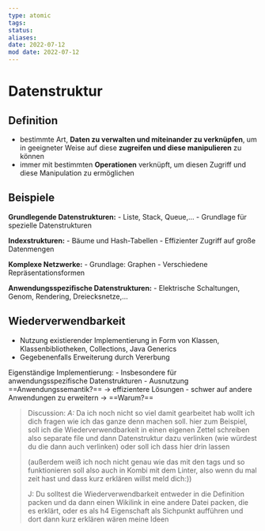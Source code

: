 ```yaml
---
type: atomic
tags: 
status: 
aliases: 
date: 2022-07-12
mod date: 2022-07-12
---
```

# Datenstruktur
## Definition
- bestimmte Art, **Daten zu verwalten und miteinander zu verknüpfen**, um in geeigneter Weise auf diese **zugreifen und diese manipulieren** zu können
- immer mit bestimmten **Operationen** verknüpft, um diesen Zugriff und diese Manipulation zu ermöglichen

## Beispiele
**Grundlegende Datenstrukturen:**
	- Liste, Stack, Queue,…
	- Grundlage für spezielle Datenstrukturen

**Indexstrukturen:**
	- Bäume und Hash-Tabellen
	- Effizienter Zugriff auf große Datenmengen

**Komplexe Netzwerke:**
	- Grundlage: Graphen
	- Verschiedene Repräsentationsformen

**Anwendungsspezifische Datenstrukturen:**
	- Elektrische Schaltungen, Genom, Rendering, Dreiecksnetze,…

## Wiederverwendbarkeit
- Nutzung existierender Implementierung in Form von Klassen, Klassenbibliotheken, Collections, Java Generics
- Gegebenenfalls Erweiterung durch Vererbung

Eigenständige Implementierung:
	- Insbesondere für anwendungsspezifische Datenstrukturen
	- Ausnutzung ==Anwendungssemantik?== -> effizientere Lösungen
	- schwer auf andere Anwendungen zu erweitern -> ==Warum?==

>Discussion:
>	*A:* Da ich noch nicht so viel damit gearbeitet hab wollt ich dich fragen wie ich das ganze denn machen soll. hier zum Beispiel, soll ich die Wiederverwendbarkeit in einen eigenen Zettel schreiben also separate file und dann Datenstruktur dazu verlinken (wie würdest du die dann auch verlinken) oder soll ich dass hier drin lassen
>
>	(außerdem weiß ich noch nicht genau wie das mit den tags und so funktionieren soll also auch in Kombi mit dem Linter, also wenn du mal zeit hast und dass kurz erklären willst meld dich:))
>
>	J: Du solltest die Wiederverwendbarkeit entweder in die Definition packen und da dann einen Wikilink in eine andere Datei packen, die es erklärt, oder es als h4 Eigenschaft als Sichpunkt aufführen und dort dann kurz erklären wären meine Ideen
